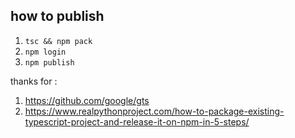 ## how to publish
1. `tsc && npm pack`
2. `npm login`
3. `npm publish`

thanks for : 
1. https://github.com/google/gts
2. https://www.realpythonproject.com/how-to-package-existing-typescript-project-and-release-it-on-npm-in-5-steps/
